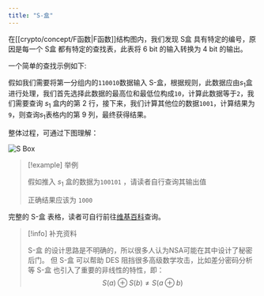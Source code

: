 ```yaml
---
title: "S-盒"
---
```


在[[crypto/concept/F函数|F函数]]结构图内，我们发现 S盒 具有特定的编号，原因是每一个 S盒 都有特定的查找表，此表将 6 bit 的输入转换为 4 bit 的输出。

一个简单的查找示例如下:

假如我们需要将第一分组内的`110010`数据输入 S-盒，根据规则，此数据应由$s_1$盒进行处理，我们首先选择此数据的最高位和最低位构成`10`，计算此数据等于`2`，我们需要查询 $s_1$ 盒内的第 2 行，接下来，我们计算其他位的数据`1001`，计算结果为`9`，则查询$s_1$表格内的第 9 列，最终获得结果。

整体过程，可通过下图理解：

![S Box](https://img.gejiba.com/images/b586f43ca9d6a3b70195f0c7da971c86.png)

> [!example]
>举例
>
>  假如推入 $s_1$ 盒的数据为`100101` ，请读者自行查询其输出值
>  
>  正确结果应该为 `1000`

完整的 S-盒 表格，读者可自行前往[维基百科](https://en.wikipedia.org/wiki/DES_supplementary_material#Substitution_boxes_(S-boxes))查询。

> [!info]
> 补充资料
> 
> S-盒 的设计思路是不明确的，所以很多人认为NSA可能在其中设计了秘密后门。
> 但 S-盒 可以帮助 DES 阻挡很多高级数学攻击，比如差分密码分析等
> S-盒 也引入了重要的非线性的特性，即：
> $$S(a) \oplus S(b) \not = S(a \oplus b)$$

